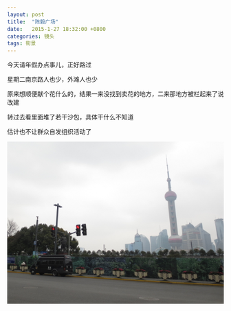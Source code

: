 ```yaml
---
layout: post
title:  "陈毅广场"
date:   2015-1-27 18:32:00 +0800
categories: 镜头
tags: 街景
---
```

今天请年假办点事儿，正好路过

星期二南京路人也少，外滩人也少

原来想顺便献个花什么的，结果一来没找到卖花的地方，二来那地方被栏起来了说改建

转过去看里面堆了若干沙包，具体干什么不知道

估计也不让群众自发组织活动了
<!--more-->

![陈毅广场](/img/blog_waitan_IMG_0891.JPG)
